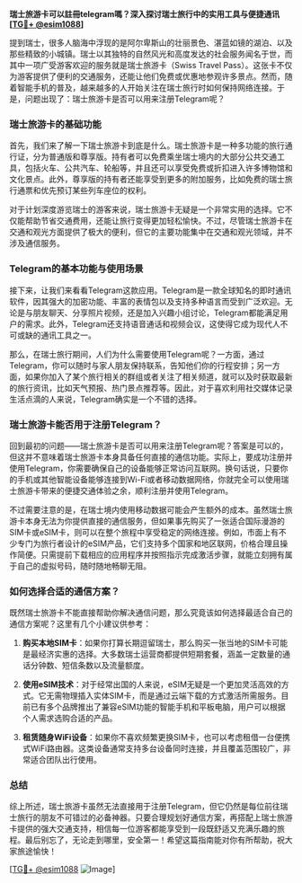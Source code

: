**瑞士旅游卡可以註冊telegram嗎？深入探讨瑞士旅行中的实用工具与便捷通讯[[TG💪+ @esim1088](https://t.me/s/esim1088)]**

提到瑞士，很多人脑海中浮现的是阿尔卑斯山的壮丽景色、湛蓝如镜的湖泊、以及那些精致的小城镇。瑞士以其独特的自然风光和高度发达的社会服务闻名于世，而其中一项广受游客欢迎的服务就是瑞士旅游卡（Swiss Travel Pass）。这张卡不仅为游客提供了便利的交通服务，还能让他们免费或优惠地参观许多景点。然而，随着智能手机的普及，越来越多的人开始关注在瑞士旅行时如何保持网络连接。于是，问题出现了：瑞士旅游卡是否可以用来注册Telegram呢？

### 瑞士旅游卡的基础功能

首先，我们来了解一下瑞士旅游卡到底是什么。瑞士旅游卡是一种多功能的旅行通行证，分为普通版和尊享版。持有者可以免费乘坐瑞士境内的大部分公共交通工具，包括火车、公共汽车、轮船等，并且还可以享受免费或折扣进入许多博物馆和文化景点。此外，尊享版的持有者还能享受到更多的附加服务，比如免费的瑞士旅行通票和优先预订某些列车座位的权利。

对于计划深度游览瑞士的游客来说，瑞士旅游卡无疑是一个非常实用的选择。它不仅能帮助节省交通费用，还能让旅行变得更加轻松愉快。不过，尽管瑞士旅游卡在交通和观光方面提供了极大的便利，但它的主要功能集中在交通和观光领域，并不涉及通信服务。

### Telegram的基本功能与使用场景

接下来，让我们来看看Telegram这款应用。Telegram是一款全球知名的即时通讯软件，因其强大的加密功能、丰富的表情包以及支持多种语言而受到广泛欢迎。无论是与朋友聊天、分享照片视频，还是加入兴趣小组讨论，Telegram都能满足用户的需求。此外，Telegram还支持语音通话和视频会议，这使得它成为现代人不可或缺的通讯工具之一。

那么，在瑞士旅行期间，人们为什么需要使用Telegram呢？一方面，通过Telegram，你可以随时与家人朋友保持联系，告知他们你的行程安排；另一方面，如果你加入了某个旅行相关的群组或者关注了相关频道，就可以及时获取最新的旅行资讯，比如天气预报、热门景点推荐等。因此，对于喜欢利用社交媒体记录生活点滴的人来说，Telegram确实是一个不错的选择。

### 瑞士旅游卡能否用于注册Telegram？

回到最初的问题——瑞士旅游卡是否可以用来注册Telegram呢？答案是可以的，但这并不意味着瑞士旅游卡本身具备任何直接的通信功能。实际上，要成功注册并使用Telegram，你需要确保自己的设备能够正常访问互联网。换句话说，只要你的手机或其他智能设备能够连接到Wi-Fi或者移动数据网络，你就完全可以使用瑞士旅游卡带来的便捷交通体验之余，顺利注册并使用Telegram。

不过需要注意的是，在瑞士境内使用移动数据可能会产生额外的成本。虽然瑞士旅游卡本身无法为你提供直接的通信服务，但如果事先购买了一张适合国际漫游的SIM卡或eSIM卡，则可以在整个旅程中享受稳定的网络连接。例如，市面上有不少专门为旅行者设计的eSIM产品，它们支持多个国家和地区联网，价格合理且操作简便。只需提前下载相应的应用程序并按照指示完成激活步骤，就能立刻拥有属于自己的虚拟号码，随时随地畅聊无阻。

### 如何选择合适的通信方案？

既然瑞士旅游卡不能直接帮助你解决通信问题，那么究竟该如何选择最适合自己的通信方案呢？这里有几个小建议供参考：

1. **购买本地SIM卡**：如果你打算长期逗留瑞士，那么购买一张当地的SIM卡可能是最经济实惠的选择。大多数瑞士运营商都提供短期套餐，涵盖一定数量的通话分钟数、短信条数以及流量额度。
   
2. **使用eSIM技术**：对于经常出国的人来说，eSIM无疑是一个更加灵活高效的方式。它无需物理插入实体SIM卡，而是通过云端下载的方式激活所需服务。目前已有多个品牌推出了兼容eSIM功能的智能手机和平板电脑，用户可以根据个人需求选购合适的产品。

3. **租赁随身WiFi设备**：如果你不喜欢频繁更换SIM卡，也可以考虑租借一台便携式WiFi路由器。这类设备通常支持多台设备同时连接，并且覆盖范围较广，非常适合团队出行使用。

### 总结

综上所述，瑞士旅游卡虽然无法直接用于注册Telegram，但它仍然是每位前往瑞士旅行的朋友不可错过的必备神器。只要合理规划好通信方案，再搭配上瑞士旅游卡提供的强大交通支持，相信每一位游客都能享受到一段既舒适又充满乐趣的旅程。最后别忘了，无论走到哪里，安全第一！希望这篇指南能对你有所帮助，祝大家旅途愉快！

[[TG💪+ @esim1088](https://t.me/s/esim1088) ![Image](https://i.postimg.cc/4NQfJmqS/Snipaste-2025-05-13-00-14-12.png)]